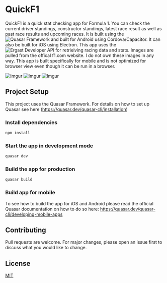# QuickF1
QuickF1 is a quick stat checking app for Formula 1. You can check the current driver standings, constructor standings, latest race result as well as past race results and upcoming races. It is built using the ![Quasar Framework](https://quasar.dev/) and built for Android using Cordova/Capacitor. It can also be built for iOS using Electron.
This app uses the ![Ergast Developer API](https://ergast.com/mrd/) for retrieiving racing data and stats.
Images are pulled from the offical f1.com website. I do not own these images in any way.
This app is built specifically for mobile and is not optimized for browser view even though it can be run in a browser.



![Imgur](https://imgur.com/YezIrHQ.png)
![Imgur](https://imgur.com/QAeJooA.png)
![Imgur](https://imgur.com/Cf8dS0S.png)

## Project Setup
This project uses the Quasar Framework. For details on how to set up Quasar see here (https://quasar.dev/quasar-cli/installation)

### Install dependencies
```bash
npm install
```

### Start the app in development mode
```bash
quasar dev
```


### Build the app for production
```bash
quasar build
```

### Build app for mobile
To see how to build the app for iOS and Android please read the official Quasar documentation on how to do so here: https://quasar.dev/quasar-cli/developing-mobile-apps

## Contributing
Pull requests are welcome. For major changes, please open an issue first to discuss what you would like to change.

## License
[MIT](https://choosealicense.com/licenses/mit/)
